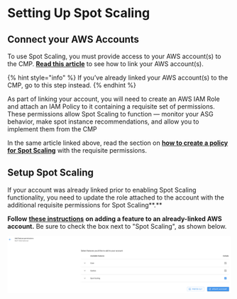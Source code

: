 # Setting Up Spot Scaling

## Connect your AWS Accounts

To use Spot Scaling, you must provide access to your AWS account\(s\) to the CMP. [**Read this article**](https://help.doit-intl.com/amazon-web-services/add-your-amazon-web-services-iam-role) to see how to link your AWS account\(s\).

{% hint style="info" %}
If you’ve already linked your AWS account\(s\) to the CMP, go to this step instead.
{% endhint %}

As part of linking your account, you will need to create an AWS IAM Role and attach an IAM Policy to it containing a requisite set of permissions. These permissions allow Spot Scaling to function — monitor your ASG behavior, make spot instance recommendations, and allow you to implement them from the CMP

In the same article linked above, read the section on [**how to create a policy for Spot Scaling**](https://help.doit-intl.com/amazon-web-services/add-your-amazon-web-services-iam-role#spot-scaling) with the requisite permissions.

## Setup Spot Scaling

If your account was already linked prior to enabling Spot Scaling functionality, you need to update the role attached to the account with the additional requisite permissions for Spot Scaling**.**

**Follow** [**these instructions**](https://help.doit-intl.com/amazon-web-services/add-your-amazon-web-services-iam-role#adding-a-feature) **on adding a feature to an already-linked AWS account.** Be sure to check the box next to "Spot Scaling", as shown below.

![](../.gitbook/assets/image%20%2869%29.png)



